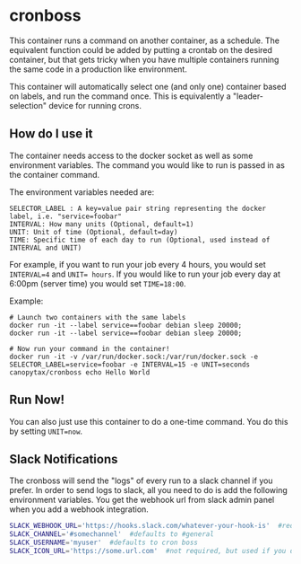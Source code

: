 # cronboss

This container runs a command on another container, as a schedule.
The equivalent function could be added by putting a crontab on the desired container,
but that gets tricky when you have multiple containers running the same code in a production like environment.

This container will automatically select one (and only one) container based on labels, and run the command once.
This is equivalently a "leader-selection" device for running crons.

## How do I use it

The container needs access to the docker socket as well as some environment variables. The command you would like to run is passed in as the container command.

The environment variables needed are:

    SELECTOR_LABEL : A key=value pair string representing the docker label, i.e. "service=foobar"
    INTERVAL: How many units (Optional, default=1)
    UNIT: Unit of time (Optional, default=day)
    TIME: Specific time of each day to run (Optional, used instead of INTERVAL and UNIT)
    
For example, if you want to run your job every 4 hours, you would set `INTERVAL=4` and `UNIT= hours`.
If you would like to run your job every day at 6:00pm (server time) you would set `TIME=18:00`.


Example:

    # Launch two containers with the same labels
    docker run -it --label service==foobar debian sleep 20000;
    docker run -it --label service==foobar debian sleep 20000;
    
    # Now run your command in the container!
    docker run -it -v /var/run/docker.sock:/var/run/docker.sock -e SELECTOR_LABEL=service=foobar -e INTERVAL=15 -e UNIT=seconds canopytax/cronboss echo Hello World
    

## Run Now!

You can also just use this container to do a one-time command. You do this by setting `UNIT=now`.


## Slack Notifications

The cronboss will send the "logs" of every run to a slack channel if you prefer. In order to send logs to slack,
all you need to do is add the following environment variables. You get the webhook url from slack admin panel when you add a webhook integration.

```bash
SLACK_WEBHOOK_URL='https://hooks.slack.com/whatever-your-hook-is'  #required
SLACK_CHANNEL='#somechannel'  #defaults to #general
SLACK_USERNAME='myuser'  #defaults to cron boss
SLACK_ICON_URL='https://some.url.com'  #not required, but used if you dont like the default icon
```